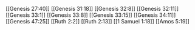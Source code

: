 [[Genesis 27:40]]
[[Genesis 31:18]]
[[Genesis 32:8]]
[[Genesis 32:11]]
[[Genesis 33:1]]
[[Genesis 33:8]]
[[Genesis 33:15]]
[[Genesis 34:11]]
[[Genesis 47:25]]
[[Ruth 2:2]]
[[Ruth 2:13]]
[[1 Samuel 1:18]]
[[Amos 5:19]]
